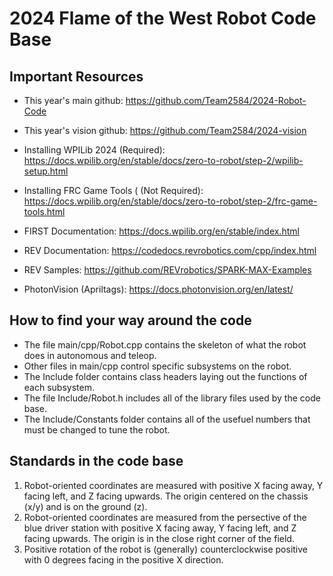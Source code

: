 # 2024 Flame of the West Robot Code Base

## Important Resources

- This year's main github: https://github.com/Team2584/2024-Robot-Code
- This year's vision github: https://github.com/Team2584/2024-vision

- Installing WPILib 2024 (Required): https://docs.wpilib.org/en/stable/docs/zero-to-robot/step-2/wpilib-setup.html
- Installing FRC Game Tools ( (Not Required): https://docs.wpilib.org/en/stable/docs/zero-to-robot/step-2/frc-game-tools.html

- FIRST Documentation: https://docs.wpilib.org/en/stable/index.html
- REV Documentation: https://codedocs.revrobotics.com/cpp/index.html
- REV Samples: https://github.com/REVrobotics/SPARK-MAX-Examples
- PhotonVision (Apriltags): https://docs.photonvision.org/en/latest/

## How to find your way around the code
- The file main/cpp/Robot.cpp contains the skeleton of what the robot does in autonomous and teleop.
- Other files in main/cpp control specific subsystems on the robot.
- The Include folder contains class headers laying out the functions of each subsystem.
- The file Include/Robot.h includes all of the library files used by the code base.
- The Include/Constants folder contains all of the usefuel numbers that must be changed to tune the robot.

## Standards in the code base
1. Robot-oriented coordinates are measured with positive X facing away, Y facing left, and Z facing upwards. The origin centered on the chassis (x/y) and is on the ground (z). 
2. Robot-oriented coordinates are measured from the persective of the blue driver station with positive X facing away, Y facing left, and Z facing upwards. The origin is in the close right corner of the field.
3. Positive rotation of the robot is (generally) counterclockwise positive with 0 degrees facing in the positive X direction.